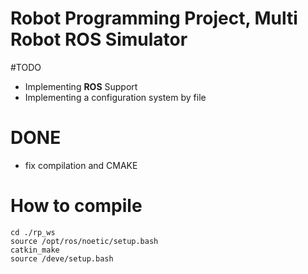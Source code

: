 # Robot Programming Project, Multi Robot ROS Simulator

#TODO
-   Implementing **ROS** Support
-   Implementing a configuration system by file

# DONE
-  fix compilation and CMAKE
  

# How to compile

```code
cd ./rp_ws
source /opt/ros/noetic/setup.bash
catkin_make
source /deve/setup.bash
```


